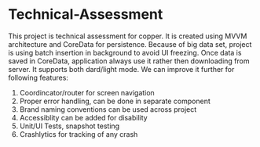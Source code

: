 # Technical-Assessment

This project is technical assessment for copper. It is created using MVVM architecture and CoreData for persistence. Because of big data set, project is using batch insertion in background to avoid UI freezing. Once data is saved in CoreData, application always use it rather then downloading from server. It supports both dard/light mode. We can improve it further for following features:

1. Coordincator/router for screen navigation
2. Proper error handling, can be done in separate component
3. Brand naming conventions can be used across project
4. Accessiblity can be added for disability 
5. Unit/UI Tests, snapshot testing
6. Crashlytics for tracking of any crash
